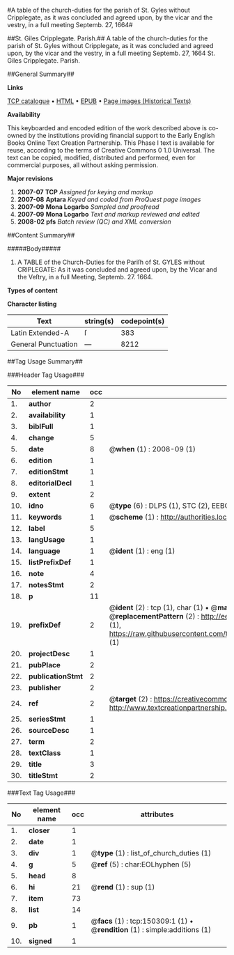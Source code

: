 #A table of the church-duties for the parish of St. Gyles without Cripplegate, as it was concluded and agreed upon, by the vicar and the vestry, in a full meeting Septemb. 27, 1664#

##St. Giles Cripplegate. Parish.##
A table of the church-duties for the parish of St. Gyles without Cripplegate, as it was concluded and agreed upon, by the vicar and the vestry, in a full meeting Septemb. 27, 1664
St. Giles Cripplegate. Parish.

##General Summary##

**Links**

[TCP catalogue](http://www.ota.ox.ac.uk/tcp/)  • 
[HTML](http://tei.it.ox.ac.uk/tcp/Texts-HTML/free/A95/A95647.html)  • 
[EPUB](http://tei.it.ox.ac.uk/tcp/Texts-EPUB/free/A95/A95647.epub) • 
[Page images (Historical Texts)](https://data.historicaltexts.jisc.ac.uk/view?pubId=eebo-36273547e&pageId=eebo-36273547e-150309-1)

**Availability**

This keyboarded and encoded edition of the
	       work described above is co-owned by the institutions
	       providing financial support to the Early English Books
	       Online Text Creation Partnership. This Phase I text is
	       available for reuse, according to the terms of Creative
	       Commons 0 1.0 Universal. The text can be copied,
	       modified, distributed and performed, even for
	       commercial purposes, all without asking permission.

**Major revisions**

1. __2007-07__ __TCP__ *Assigned for keying and markup*
1. __2007-08__ __Aptara__ *Keyed and coded from ProQuest page images*
1. __2007-09__ __Mona Logarbo__ *Sampled and proofread*
1. __2007-09__ __Mona Logarbo__ *Text and markup reviewed and edited*
1. __2008-02__ __pfs__ *Batch review (QC) and XML conversion*

##Content Summary##

#####Body#####

1. A TABLE of the Church-Duties for the Pariſh of
St. GYLES without CRIPLEGATE:
As it was concluded and agreed upon, by the Vicar and the Veſtry, in a full Meeting, Septemb. 27. 1664.

**Types of content**


**Character listing**


|Text|string(s)|codepoint(s)|
|---|---|---|
|Latin Extended-A|ſ|383|
|General Punctuation|—|8212|

##Tag Usage Summary##

###Header Tag Usage###

|No|element name|occ|attributes|
|---|---|---|---|
|1.|__author__|2||
|2.|__availability__|1||
|3.|__biblFull__|1||
|4.|__change__|5||
|5.|__date__|8| @__when__ (1) : 2008-09 (1)|
|6.|__edition__|1||
|7.|__editionStmt__|1||
|8.|__editorialDecl__|1||
|9.|__extent__|2||
|10.|__idno__|6| @__type__ (6) : DLPS (1), STC (2), EEBO-CITATION (1), OCLC (1), VID (1)|
|11.|__keywords__|1| @__scheme__ (1) : http://authorities.loc.gov/ (1)|
|12.|__label__|5||
|13.|__langUsage__|1||
|14.|__language__|1| @__ident__ (1) : eng (1)|
|15.|__listPrefixDef__|1||
|16.|__note__|4||
|17.|__notesStmt__|2||
|18.|__p__|11||
|19.|__prefixDef__|2| @__ident__ (2) : tcp (1), char (1)  •  @__matchPattern__ (2) : ([0-9\-]+):([0-9IVX]+) (1), (.+) (1)  •  @__replacementPattern__ (2) : http://eebo.chadwyck.com/downloadtiff?vid=$1&page=$2 (1), https://raw.githubusercontent.com/textcreationpartnership/Texts/master/tcpchars.xml#$1 (1)|
|20.|__projectDesc__|1||
|21.|__pubPlace__|2||
|22.|__publicationStmt__|2||
|23.|__publisher__|2||
|24.|__ref__|2| @__target__ (2) : https://creativecommons.org/publicdomain/zero/1.0/ (1), http://www.textcreationpartnership.org/docs/. (1)|
|25.|__seriesStmt__|1||
|26.|__sourceDesc__|1||
|27.|__term__|2||
|28.|__textClass__|1||
|29.|__title__|3||
|30.|__titleStmt__|2||


###Text Tag Usage###

|No|element name|occ|attributes|
|---|---|---|---|
|1.|__closer__|1||
|2.|__date__|1||
|3.|__div__|1| @__type__ (1) : list_of_church_duties (1)|
|4.|__g__|5| @__ref__ (5) : char:EOLhyphen (5)|
|5.|__head__|8||
|6.|__hi__|21| @__rend__ (1) : sup (1)|
|7.|__item__|73||
|8.|__list__|14||
|9.|__pb__|1| @__facs__ (1) : tcp:150309:1 (1)  •  @__rendition__ (1) : simple:additions (1)|
|10.|__signed__|1||
